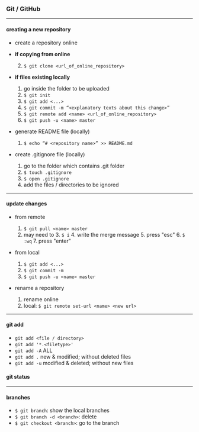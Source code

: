 ### Git / GitHub

---

#### creating a new repository

- create a repository online

- **if copying from online**

    2. `$ git clone <url_of_online_repository>`

- **if files existing locally**

    1. go inside the folder to be uploaded
    2. `$ git init`
    4. `$ git add <...>`
    5. `$ git commit -m “<explanatory texts about this change>”`
    6. `$ git remote add <name> <url_of_online_repository>`
    7. `$ git push -u <name> master`

- generate README file (locally)
    1. `$ echo “# <repository name>” >> README.md`

- create .gitignore file (locally)
    1. go to the folder which contains .git folder
    2. `$ touch .gitignore`
    3. `$ open .gitignore`
    4. add the files / directories to be ignored

---

#### update changes

- from remote
    1. `$ git pull <name> master`
    2. may need to
        3. `$ i`
        4. write the merge message
        5. press "esc"
        6. `$ :wq`
        7. press "enter"

- from local
    1. `$ git add <...>`
    2. `$ git commit -m `
    3. `$ git push -u <name> master`

- rename a repository
    1. rename online
    2. local: `$ git remote set-url <name> <new url>`

---

#### git add

* `git add <file / directory>`
* `git add '*.<filetype>'`
* `git add -A` ALL
* `git add .` new & modified; without deleted files
* `git add -u` modified & deleted; without new files

#### git status

---

#### branches

* `$ git branch`: show the local branches
* `$ git branch -d <branch>`: delete
* `$ git checkout <branch>`: go to the branch